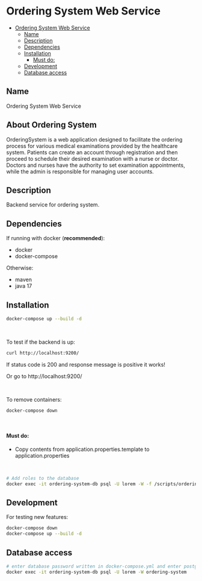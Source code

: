 # Ordering System Web Service

<!-- TOC -->
* [Ordering System Web Service](#ordering-system-web-service)
    * [Name](#name)
    * [Description](#description)
    * [Dependencies](#dependencies)
    * [Installation](#installation)
        * [Must do:](#must-do-)
    * [Development](#development)
    * [Database access](#database-access)
<!-- TOC -->

## Name

Ordering System Web Service

## About Ordering System
OrderingSystem is a web application designed to facilitate the ordering process for various medical examinations provided by the healthcare system. Patients can create an account through registration and then proceed to schedule their desired examination with a nurse or doctor. Doctors and nurses have the authority to set examination appointments, while the admin is responsible for managing user accounts.

## Description

Backend service for ordering system.

## Dependencies

If running with docker (**recommended**):

* docker
* docker-compose

Otherwise:

* maven
* java 17

## Installation

```bash
docker-compose up --build -d
```

<br/>

To test if the backend is up:

```bash
curl http://localhost:9200/
```

If status code is 200 and response message is positive it works!

Or go to http://localhost:9200/

<br/>

To remove containers:

```bash
docker-compose down
```

<br/>

#### Must do:

* Copy contents from application.properties.template to application.properties

<br/>

```bash
# Add roles to the database
docker exec -it ordering-system-db psql -U lorem -W -f /scripts/orderingsystem.sql ordering-system
```

## Development

For testing new features:

```bash
docker-compose down
docker-compose up --build -d
```

## Database access

```bash
# enter database password written in docker-compose.yml and enter postgresql database
docker exec -it ordering-system-db psql -U lorem -W ordering-system  
```

